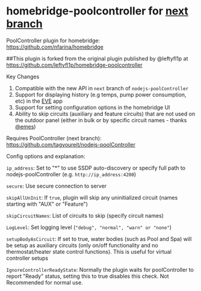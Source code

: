 # homebridge-poolcontroller for [next branch](https://github.com/tagyoureit/nodejs-poolController/tree/next)

PoolController plugin for homebridge: https://github.com/nfarina/homebridge


##This plugin is forked from the original plugin published by @leftyfl1p at https://github.com/leftyfl1p/homebridge-poolcontroller

Key Changes
1. Compatible with the new API in `next` branch of `nodejs-poolController`
2. Support for displaying history (e.g temps, pump power consumption, etc) in the [EVE](https://apps.apple.com/us/app/eve-for-homekit/id917695792) app 
3. Support for setting configuration options in the homebridge UI
4. Ability to skip circuits (auxiliary and feature circuits) that are not used on the outdoor panel (either in bulk or by specific circuit names - thanks [@emes](https://github.com/gadget-monk/homebridge-poolcontroller/pull/1))

Requires PoolController (next branch): https://github.com/tagyoureit/nodejs-poolController

Config options and explanation:

`ip_address`: Set to "*" to use SSDP auto-discovery or specify full path to nodejs-poolController (e.g. `http://ip_address:4200`)

`secure`: Use secure connection to server

`skipAllUnInit`: If `true`, plugin will skip any uninitialized circuit (names starting with "AUX" or "Feature")

`skipCircuitNames`: List of circuits to skip (specify circuit names) 

`LogLevel`: Set logging level (`"debug", "normal", "warn" or "none"`)

`setupBodyAsCircuit`: If set to true, water bodies (such as Pool and Spa) will be setup as auxiliary circuits (only on/off functionality and no thermostat/heater state control functions). This is useful for virtual controller setups

`IgnoreControllerReadyState`: Normally the plugin waits for poolController to report "Ready" status, setting this to true disables this check. Not Recommended for normal use. 
